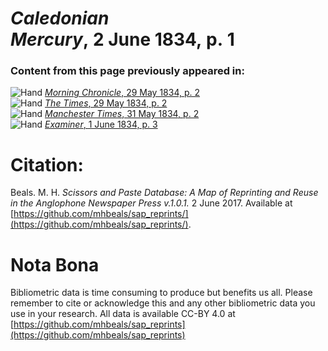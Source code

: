 # *Caledonian Mercury*, 2 June 1834, p. 1  
  
### Content from this page previously appeared in:  
![Hand](http://scissorsandpaste.net/wp-content/uploads/2017/06/smallhandpointer.png) [*Morning Chronicle*, 29 May 1834, p. 2](https://mhbeals.github.io/sap_html/Morning-Chronicle/Morning-Chronicle-29-May-1834-p-2)  
![Hand](http://scissorsandpaste.net/wp-content/uploads/2017/06/smallhandpointer.png) [*The Times*, 29 May 1834, p. 2](https://mhbeals.github.io/sap_html/The-Times/The-Times-29-May-1834-p-2)  
![Hand](http://scissorsandpaste.net/wp-content/uploads/2017/06/smallhandpointer.png) [*Manchester Times*, 31 May 1834, p. 2](https://mhbeals.github.io/sap_html/Manchester-Times/Manchester-Times-31-May-1834-p-2)  
![Hand](http://scissorsandpaste.net/wp-content/uploads/2017/06/smallhandpointer.png) [*Examiner*, 1 June 1834, p. 3](https://mhbeals.github.io/sap_html/Examiner/Examiner-1-June-1834-p-3)  


# Citation: 

Beals. M. H. *Scissors and Paste Database: A Map of Reprinting and Reuse in the Anglophone Newspaper Press v.1.0.1.* 2 June 2017. Available at [https://github.com/mhbeals/sap_reprints/](https://github.com/mhbeals/sap_reprints/). 

# Nota Bona

Bibliometric data is time consuming to produce but benefits us all. Please remember to cite or acknowledge this and any other bibliometric data you use in your research. All data is available CC-BY 4.0 at [https://github.com/mhbeals/sap_reprints](https://github.com/mhbeals/sap_reprints)